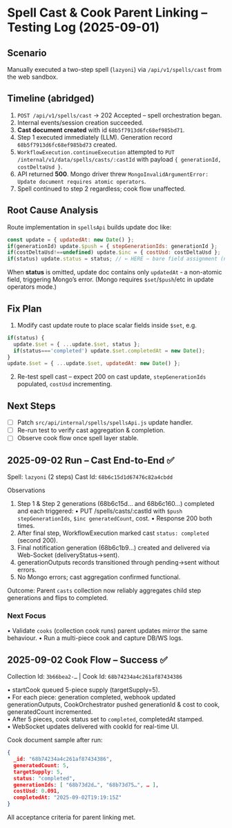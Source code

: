 # Spell Cast & Cook Parent Linking – Testing Log (2025-09-01)

## Scenario
Manually executed a two-step spell (`lazyoni`) via `/api/v1/spells/cast` from the web sandbox.

## Timeline (abridged)
1. `POST /api/v1/spells/cast` → 202 Accepted – spell orchestration began.
2. Internal events/session creation succeeded.
3. **Cast document created** with id `68b5f7913d6fc68ef985bd71`.
4. Step 1 executed immediately (LLM). Generation record `68b5f7913d6fc68ef985bd73` created.
5. `WorkflowExecution.continueExecution` attempted to `PUT /internal/v1/data/spells/casts/:castId` with payload `{ generationId, costDeltaUsd }`.
6. API returned **500**. Mongo driver threw `MongoInvalidArgumentError: Update document requires atomic operators`.
7. Spell continued to step 2 regardless; cook flow unaffected.

## Root Cause Analysis
Route implementation in `spellsApi` builds update doc like:
```js
const update = { updatedAt: new Date() };
if(generationId) update.$push = { stepGenerationIds: generationId };
if(costDeltaUsd!==undefined) update.$inc = { costUsd: costDeltaUsd };
if(status) update.status = status; // ← HERE – bare field assignment (no $set)
```
When **status** is omitted, update doc contains only `updatedAt` ‑ a non-atomic field, triggering Mongo’s error. (Mongo requires `$set`/`$push`/etc in update operators mode.)

## Fix Plan
1. Modify cast update route to place scalar fields inside `$set`, e.g.
```js
if(status) {
  update.$set = { ...update.$set, status };
  if(status==='completed') update.$set.completedAt = new Date();
}
update.$set = { ...update.$set, updatedAt: new Date() };
```
2. Re-test spell cast – expect 200 on cast update, `stepGenerationIds` populated, `costUsd` incrementing.

## Next Steps
- [ ] Patch `src/api/internal/spells/spellsApi.js` update handler.
- [ ] Re-run test to verify cast aggregation & completion.
- [ ] Observe cook flow once spell layer stable.

## 2025-09-02 Run – Cast End-to-End ✅
Spell: `lazyoni` (2 steps)
Cast Id: `68b6c15d1d67476c82a4cbdd`

Observations
1. Step 1 & Step 2 generations (68b6c15d… and 68b6c160…) completed and each triggered:
   • PUT /spells/casts/:castId with `$push stepGenerationIds`, `$inc generatedCount`, cost.
   • Response 200 both times.
2. After final step, WorkflowExecution marked cast `status: completed` (second 200).
3. Final notification generation (68b6c1b9…) created and delivered via Web-Socket (deliveryStatus→sent).
4. generationOutputs records transitioned through pending→sent without errors.
5. No Mongo errors; cast aggregation confirmed functional.

Outcome: Parent `casts` collection now reliably aggregates child step generations and flips to completed.

### Next Focus
• Validate `cooks` (collection cook runs) parent updates mirror the same behaviour.
• Run a multi-piece cook and capture DB/WS logs.

## 2025-09-02 Cook Flow – Success ✅
Collection Id: `3b66bea2-…`  |  Cook Id: `68b74234a4c261af87434386`

• startCook queued 5-piece supply (targetSupply=5).  
• For each piece: generation completed, webhook updated generationOutputs, CookOrchestrator pushed generationId & cost to cook, generatedCount incremented.  
• After 5 pieces, cook status set to `completed`, completedAt stamped.  
• WebSocket updates delivered with cookId for real-time UI.

Cook document sample after run:
```json
{
  _id: "68b74234a4c261af87434386",
  generatedCount: 5,
  targetSupply: 5,
  status: "completed",
  generationIds: [ "68b73d2d…", "68b73d75…", … ],
  costUsd: 0.091,
  completedAt: "2025-09-02T19:19:15Z"
}
```

All acceptance criteria for parent linking met.
